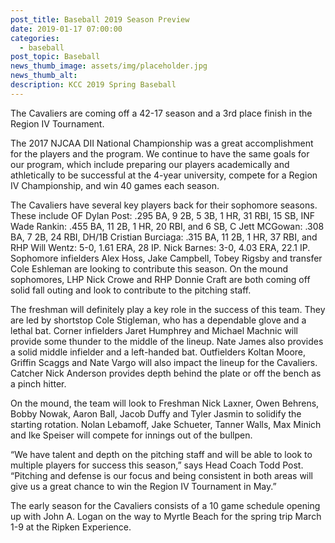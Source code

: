 ```yaml
---
post_title: Baseball 2019 Season Preview
date: 2019-01-17 07:00:00
categories:
  - baseball
post_topic: Baseball
news_thumb_image: assets/img/placeholder.jpg
news_thumb_alt:
description: KCC 2019 Spring Baseball
---
```


The Cavaliers are coming off a 42-17 season and a 3rd place finish in the Region IV Tournament.

The 2017 NJCAA DII National Championship was a great accomplishment for the players and the program. We continue to have the same goals for our program, which include preparing our players academically and athletically to be successful at the 4-year university, compete for a Region IV Championship, and win 40 games each season.

The Cavaliers have several key players back for their sophomore seasons. These include OF Dylan Post: .295 BA, 9 2B, 5 3B, 1 HR, 31 RBI, 15 SB, INF Wade Rankin: .455 BA, 11 2B, 1 HR, 20 RBI, and 6 SB, C Jett MCGowan: .308 BA, 7 2B, 24 RBI, DH/1B Cristian Burciaga: .315 BA, 11 2B, 1 HR, 37 RBI, and RHP Will Wentz: 5-0, 1.61 ERA, 28 IP. Nick Barnes: 3-0, 4.03 ERA, 22.1 IP. Sophomore infielders Alex Hoss, Jake Campbell, Tobey Rigsby and transfer Cole Eshleman are looking to contribute this season. On the mound sophomores, LHP Nick Crowe and RHP Donnie Craft are both coming off solid fall outing and look to contribute to the pitching staff.&nbsp;

The freshman will definitely play a key role in the success of this team. They are led by shortstop Cole Stigleman, who has a dependable glove and a lethal bat. Corner infielders Jaret Humphrey and Michael Machnic will provide some thunder to the middle of the lineup. Nate James also provides a solid middle infielder and a left-handed bat. Outfielders Koltan Moore, Griffin Scaggs and Nate Vargo will also impact the lineup for the Cavaliers. Catcher Nick Anderson provides depth behind the plate or off the bench as a pinch hitter.

On the mound, the team will look to Freshman Nick Laxner, Owen Behrens, Bobby Nowak, Aaron Ball, Jacob Duffy and Tyler Jasmin to solidify the starting rotation. Nolan Lebamoff, Jake Schueter, Tanner Walls, Max Minich and Ike Speiser will compete for innings out of the bullpen.

“We have talent and depth on the pitching staff and will be able to look to multiple players for success this season,” says Head Coach Todd Post. “Pitching and defense is our focus and being consistent in both areas will give us a great chance to win the Region IV Tournament in May.”

The early season for the Cavaliers consists of a 10 game schedule opening up with John A. Logan on the way to Myrtle Beach for the spring trip March 1-9 at the Ripken Experience.
